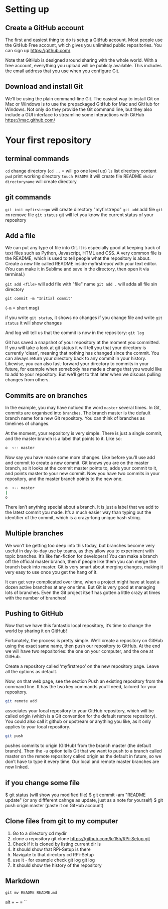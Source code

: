 Setting up
==========

Create a GitHub account
-----------------------

The first and easiest thing to do is setup a GitHub account. Most people use the GitHub Free account, which gives you unlimited public repositories. You can sign up https://github.com/

Note that GitHub is designed around sharing with the whole world. With a free account, everything you upload will be publicly available. This includes the email address that you use when you configure Git.

Download and install Git
------------------------

We’ll be using the plain command-line Git. The easiest way to install Git on Mac or Windows is to use the prepackaged GitHub for Mac and GitHub for Windows. Not only do they provide the Git command line, but they also include a GUI interface to streamline some interactions with GitHub https://mac.github.com/

Your first repository
=====================

terminal commands
-----------------

`cd` change directory (`cd ..` = will go one level up)
`ls` list directory content
`pwd` print working directory
`touch README` it will create file README
`mkdir directoryname` will create directory

git commands
------------

`git init myfirstrepo` will create directory "myfirstrepo"
`git add` add file
`git rm` remove file
`git status` git will let you know the current status of your repository

Add a file
----------

We can put any type of file into Git. It is especially good at keeping track of text files such as Python, Javascript, HTML and CSS. A very common file is the README, which is used to tell people what the repository is about. Create a new file called README inside myfirstrepo/ with your text editor. (You can make it in Sublime and save in the directory, then open it via terminal.)

`git add <file>` will add file with "file" name
`git add .` will adda all file sin directory

```
git commit -m "Initial commit" 
```

(`-m` = short msg)

if you write `git status`, it shows no changes
if you change file and write `git status` it will show changes

And log will tell us that the commit is now in the repository:
`git log`

Git has saved a snapshot of your repository at the moment you committed. If you will take a look at git status it will tell you that your directory is currently ‘clean’, meaning that nothing has changed since the commit. You can always return your directory back to any commit in your history. Likewise, you can also fast-forward your directory to commits in your future, for example when somebody has made a change that you would like to add to your repository. But we’ll get to that later when we discuss pulling changes from others.

Commits are on branches
-----------------------

In the example, you may have noticed the word `master` several times. In Git, commits are organised into `branches`. The branch master is the default branch name for a new Git repository. You can think of branches as timelines of changes.

At the moment, your repository is very simple. There is just a single commit, and the master branch is a label that points to it. Like so:

```bash
o  <-- master
```

Now say you have made some more changes. Like before you’ll use add and commit to create a new commit. Git knows you are on the master branch, so it looks at the commit master points to, adds your commit to it, and points master to your new commit. Now you have two commits in your repository, and the master branch points to the new one.

```bash
o  <-- master
|
o
```

There isn’t anything special about a branch. It is just a label that we add to the latest commit you made. It’s a much easier way than typing out the identifier of the commit, which is a crazy-long unique hash string.

Multiple branches
-----------------

We won’t be getting too deep into this today, but branches become very useful in day-to-day use by teams, as they allow you to experiment with topic branches. It’s like fan-fiction for developers! You can make a branch off the official master branch, then if people like them you can merge the branch back into master. Git is very smart about merging changes, making it very easy to use once you get the hang of it.

It can get very complicated over time, when a project might have at least a dozen active branches at any one time. But Git is very good at managing lots of branches. Even the Git project itself has gotten a little crazy at times with the number of branches!

Pushing to GitHub
-----------------

Now that we have this fantastic local repository, it’s time to change the world by sharing it on GitHub!

Fortunately, the process is pretty simple. We’ll create a repository on GitHub using the exact same name, then push our repository to GitHub. At the end we will have two repositories: the one on your computer, and the one at GitHub.

Create a repository called ‘myfirstrepo’ on the new repository page. Leave all the options as default.

Now, on that web page, see the section Push an existing repository from the command line. It has the two key commands you’ll need, tailored for your repository.

```bash
git remote add 
```
associates your local repository to your GitHub repository, which will be called origin (which is a Git convention for the default remote repository). You could also call it github or upstream or anything you like, as it only applies to your local repository.

```bash
git push 
```
pushes commits to origin (GitHub) from the branch master (the default branch). Then the -u option tells Git that we want to push to a branch called master on the remote repository called origin as the default in future, so we don’t have to type it every time. Our local and remote master branches are now linked.

if you change some file
-----------------------

$ git status (will show you modified file)
$ git commit -am "README update" (or any diffferent cahnge as update, just as a note for yourself)
$ git push origin master (paste it on GitHub account)

Clone files from git to my computer
-----------------------------------

1. Go to a directory
cd mydir
2. clone a repository
git clone https://github.com/kr15h/RPi-Setup.git
3. Check if it is cloned by listing current dir
ls
4. It should show that RPi-Setup is there
5. Navigate to that directory
cd RPi-Setup
6. use it - for example check git log
git log
7. It should show the history of the repository

Markdown
--------

`git mv README README.md`

alt + ~ = ``






